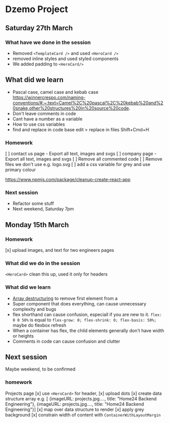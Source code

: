 # Dzemo Project

## Saturday 27th March 

### What have we done in the session

- Removed `<TemplateCard />` and used `<HeroCard />` 
- removed inline styles and used styled components
- We added padding to `<HeroCard/>`

## What did we learn

- Pascal case, camel case and kebab case 
https://winnercrespo.com/naming-conventions/#:~:text=Camel%2C%20pascal%2C%20kebab%20and%20snake,other%20structures%20in%20source%20code.
- Don't leave comments in code
- Cant have a number as a variable 
- How to use css variables
- find and replace in code base edit > replace in files Shift+Cmd+H

### Homework

[ ] contact us page  - Export all text, images and svgs
[ ] company page - Export all text, images and svgs
[ ] Remove all commented code
[ ] Remove files we don't use e.g. logo.svg
[ ] add a css variable for grey and use primary colour

https://www.npmjs.com/package/cleanup-create-react-app

### Next session
- Refactor some stuff
- Next weekend, Saturday 7pm

## Monday 15th March
### Homework

[x] upload images, and text for two engineers pages

### What did we do in the session

`<HeroCard>` clean this up, used it only for headers

### What did we learn

- [Array destructuring](https://developer.mozilla.org/en-US/docs/Web/JavaScript/Reference/Operators/Destructuring_assignment) to remove first element from a
- Super component that does everything, can cause unnecessary complexity and bugs
- flex shorthand can cause confusion, especiall if you are new to it. `flex: 0 0 50%` is equal to `flex-grow: 0; flex-shrink: 0; flex-basis: 50%;` maybe do flexbox refresh
- When a container has flex, the child elements generally don't have width or heights
- Comments in code can cause confusion and clutter

## Next session
Maybe weekend, to be confirmed

### homework

Projects page
[x] use `<HeroCard>` for header,
[x] upload dots
[x] create data structure array e.g. [ {imageURL: projects.jpg...., title: "Home24 Backend Engineering"}, {imageURL: projects.jpg...., title: "Home24 Backend Engineering"}]
[x] map over data structure to render
[x] apply grey background
[x] constrain width of content with `ContainerWithLayoutMargin`



